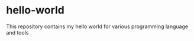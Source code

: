 hello-world
===========

This repository contains my hello world for various programming language and tools
